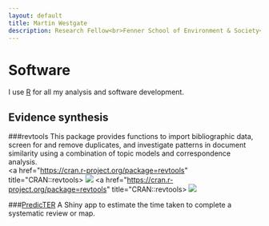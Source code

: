 ```yaml
---
layout: default
title: Martin Westgate
description: Research Fellow<br>Fenner School of Environment & Society<br>Australian National University
---
```

# Software
I use [R](https://cran.r-project.org) for all my analysis and software development.

## Evidence synthesis

###revtools
This package provides functions to import bibliographic data, screen for and remove duplicates, and investigate patterns in document similarity using a combination of topic models and correspondence analysis.
<br>
<a href="https://cran.r-project.org/package=revtools" title="CRAN::revtools>
  <img src="http://www.r-pkg.org/badges/version-last-release/revtools">
</a>
<a href="https://cran.r-project.org/package=revtools" title="CRAN::revtools>
  <img src="https://cranlogs.r-pkg.org/badges/grand-total/revtools">
</a>
<a href="https://revtools.net" title="Homepage">
  <i class="fa fa-home fa-lg" style="color:#727272"></i>
</a>
<a href="https://github.com/mjwestgate/revtools" title="GitHub">
  <i class="fa fa-github fa-lg" style="color:#727272"></i>
</a>


###[PredicTER](https://predicter.org)
A Shiny app to estimate the time taken to complete a systematic review or map.
<a href="" title="GitHub">
  <i class="fa fa-github fa-2x" style="color:#727272"></i>
</a>

